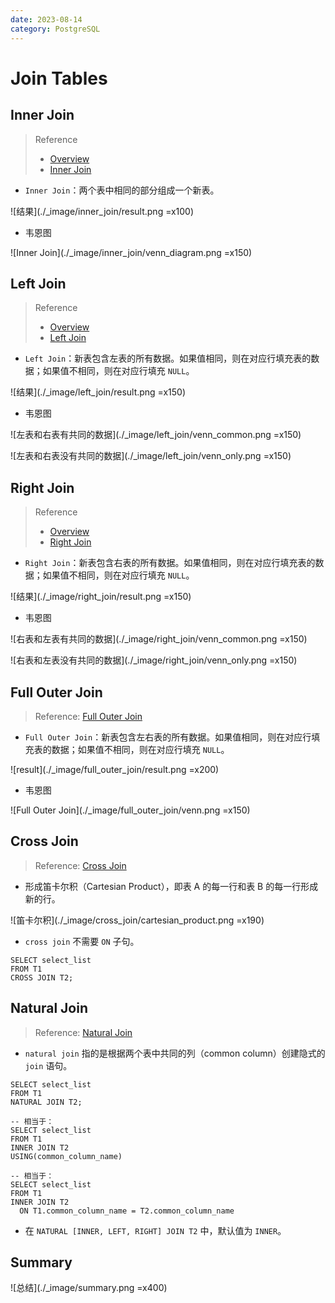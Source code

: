 ```yaml
---
date: 2023-08-14
category: PostgreSQL
---
```


# Join Tables

## Inner Join

> Reference
> - [Overview](https://www.postgresqltutorial.com/postgresql-tutorial/postgresql-joins/)
> - [Inner Join](https://www.postgresqltutorial.com/postgresql-tutorial/postgresql-inner-join/)

- `Inner Join`：两个表中相同的部分组成一个新表。

![结果](./_image/inner_join/result.png =x100)

- 韦恩图

![Inner Join](./_image/inner_join/venn_diagram.png =x150)

## Left Join

> Reference
> - [Overview](https://www.postgresqltutorial.com/postgresql-tutorial/postgresql-joins/)
> - [Left Join](https://www.postgresqltutorial.com/postgresql-tutorial/postgresql-left-join/)

- `Left Join`：新表包含左表的所有数据。如果值相同，则在对应行填充表的数据；如果值不相同，则在对应行填充 `NULL`。

![结果](./_image/left_join/result.png =x150)

- 韦恩图

![左表和右表有共同的数据](./_image/left_join/venn_common.png =x150)

![左表和右表没有共同的数据](./_image/left_join/venn_only.png =x150)

## Right Join

> Reference
> - [Overview](https://www.postgresqltutorial.com/postgresql-tutorial/postgresql-joins/)
> - [Right Join](https://www.postgresqltutorial.com/postgresql-tutorial/postgresql-right-join/)

- `Right Join`：新表包含右表的所有数据。如果值相同，则在对应行填充表的数据；如果值不相同，则在对应行填充 `NULL`。

![结果](./_image/right_join/result.png =x150)

- 韦恩图

![右表和左表有共同的数据](./_image/right_join/venn_common.png =x150)

![右表和左表没有共同的数据](./_image/right_join/venn_only.png =x150)

## Full Outer Join

> Reference: [Full Outer Join](https://www.postgresqltutorial.com/postgresql-tutorial/postgresql-full-outer-join/)

- `Full Outer Join`：新表包含左右表的所有数据。如果值相同，则在对应行填充表的数据；如果值不相同，则在对应行填充 `NULL`。

![result](./_image/full_outer_join/result.png =x200)

- 韦恩图

![Full Outer Join](./_image/full_outer_join/venn.png =x150)

## Cross Join

> Reference: [Cross Join](https://www.postgresqltutorial.com/postgresql-tutorial/postgresql-cross-join/)

- 形成笛卡尔积（Cartesian Product），即表 A 的每一行和表 B 的每一行形成新的行。

![笛卡尔积](./_image/cross_join/cartesian_product.png =x190)

- `cross join` 不需要 `ON` 子句。

```plsql
SELECT select_list
FROM T1
CROSS JOIN T2;
```

## Natural Join

> Reference: [Natural Join](https://www.postgresqltutorial.com/postgresql-tutorial/postgresql-natural-join/)

- `natural join` 指的是根据两个表中共同的列（common column）创建隐式的 `join` 语句。

```plsql
SELECT select_list
FROM T1
NATURAL JOIN T2;

-- 相当于：
SELECT select_list
FROM T1
INNER JOIN T2
USING(common_column_name)

-- 相当于：
SELECT select_list
FROM T1
INNER JOIN T2
  ON T1.common_column_name = T2.common_column_name
```

- 在 `NATURAL [INNER, LEFT, RIGHT] JOIN T2` 中，默认值为 `INNER`。

## Summary

![总结](./_image/summary.png =x400)
